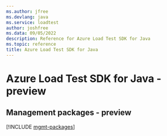 ```yaml
---
ms.author: jfree
ms.devlang: java
ms.service: loadtest
author: joshfree
ms.data: 09/05/2022
description: Reference for Azure Load Test SDK for Java
ms.topic: reference
title: Azure Load Test SDK for Java
---
```

# Azure Load Test SDK for Java - preview

## Management packages - preview
[!INCLUDE [mgmt-packages](load-test-mgmt-index.md)]